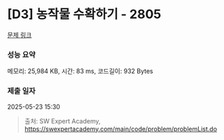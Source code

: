 # [D3] 농작물 수확하기 - 2805 

[문제 링크](https://swexpertacademy.com/main/code/problem/problemDetail.do?contestProbId=AV7GLXqKAWYDFAXB) 

### 성능 요약

메모리: 25,984 KB, 시간: 83 ms, 코드길이: 932 Bytes

### 제출 일자

2025-05-23 15:30



> 출처: SW Expert Academy, https://swexpertacademy.com/main/code/problem/problemList.do